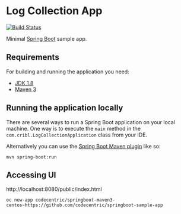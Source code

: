 # Log Collection App

[![Build Status](https://travis-ci.org/codecentric/springboot-sample-app.svg?branch=master)](https://travis-ci.org/codecentric/springboot-sample-app)

Minimal [Spring Boot](http://projects.spring.io/spring-boot/) sample app.

## Requirements

For building and running the application you need:

- [JDK 1.8](http://www.oracle.com/technetwork/java/javase/downloads/jdk8-downloads-2133151.html)
- [Maven 3](https://maven.apache.org)

## Running the application locally

There are several ways to run a Spring Boot application on your local machine. One way is to execute the `main` method in the `com.cribl.LogCollectionApplication` class from your IDE.

Alternatively you can use the [Spring Boot Maven plugin](https://docs.spring.io/spring-boot/docs/current/reference/html/build-tool-plugins-maven-plugin.html) like so:

```shell
mvn spring-boot:run
```

## Accessing UI

http://localhost:8080/public/index.html

```shell
oc new-app codecentric/springboot-maven3-centos~https://github.com/codecentric/springboot-sample-app
```

